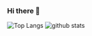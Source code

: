 ### Hi there 👋


![Top Langs](https://github-readme-stats.vercel.app/api/top-langs/?username=jamesnyakush&hide=html)
![github stats](https://github-readme-stats.vercel.app/api?username=jamesnyakush&show_icons=true&count_private=true&line_height=35)
